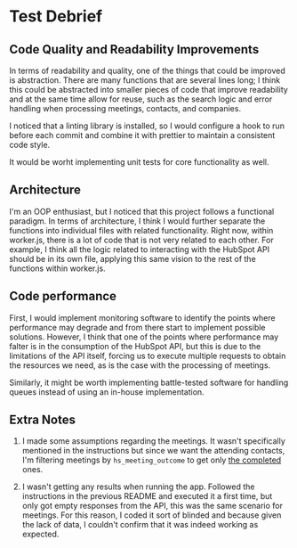 # Test Debrief

## Code Quality and Readability Improvements

In terms of readability and quality, one of the things that could be improved is abstraction. There are many functions that are several lines long; I think this could be abstracted into smaller pieces of code that improve readability and at the same time allow for reuse, such as the search logic and error handling when processing meetings, contacts, and companies.

I noticed that a linting library is installed, so I would configure a hook to run before each commit and combine it with prettier to maintain a consistent code style.

It would be worht implementing unit tests for core functionality as well.

## Architecture

I'm an OOP enthusiast, but I noticed that this project follows a functional paradigm. In terms of architecture, I think I would further separate the functions into individual files with related functionality. Right now, within worker.js, there is a lot of code that is not very related to each other. For example, I think all the logic related to interacting with the HubSpot API should be in its own file, applying this same vision to the rest of the functions within worker.js.

## Code performance

First, I would implement monitoring software to identify the points where performance may degrade and from there start to implement possible solutions. However, I think that one of the points where performance may falter is in the consumption of the HubSpot API, but this is due to the limitations of the API itself, forcing us to execute multiple requests to obtain the resources we need, as is the case with the processing of meetings.

Similarly, it might be worth implementing battle-tested software for handling queues instead of using an in-house implementation.

## Extra Notes

1. I made some assumptions regarding the meetings. It wasn't specifically mentioned in the instructions but since we want the attending contacts, I'm filtering meetings by `hs_meeting_outcome` to get only [the completed](https://developers.hubspot.com/beta-docs/guides/api/crm/engagements/meetings#properties) ones.

2. I wasn't getting any results when running the app. Followed the instructions in the previous README and executed it a first time, but only got empty responses from the API, this was the same scenario for meetings. For this reason, I coded it sort of blinded and because given the lack of data, I couldn't confirm that it was indeed working as expected.

